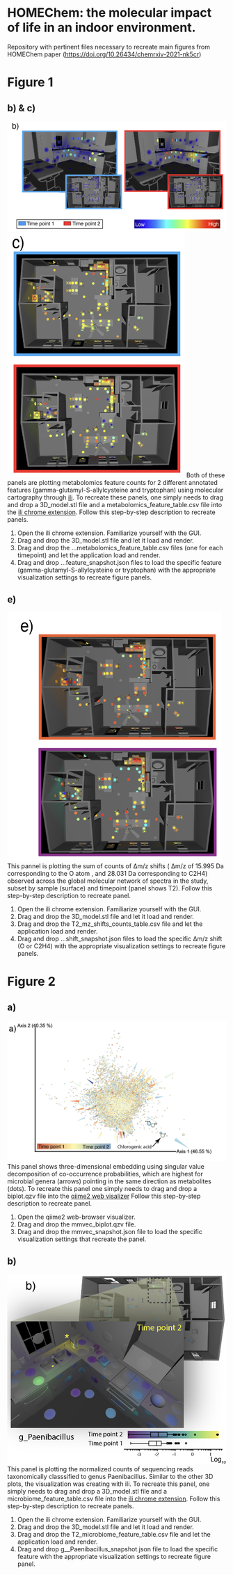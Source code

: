 # HOMEChem: the molecular impact of life in an indoor environment.

Repository with pertinent files necessary to recreate main figures from HOMEChem paper (https://doi.org/10.26434/chemrxiv-2021-nk5cr)

# Figure 1
## b) & c)
![fig1b](./images/fig1b.png)
![fig1c](./images/fig1c.png)
Both of these panels are plotting metabolomics feature counts for 2 different annotated features (gamma-glutamyl-S-allylcysteine and tryptophan) using molecular cartography through [ili](https://github.com/MolecularCartography/ili). To recreate these panels, one simply needs to drag and drop a 3D_model.stl file and a metabolomics_feature_table.csv file into the [ili chrome extension](https://chrome.google.com/webstore/detail/%60ili/mkapabmcenklinkkegdigblcciogjckn). 
Follow this step-by-step description to recreate panels.
1. Open the ili chrome extension. Familiarize yourself with the GUI. 
2. Drag and drop the 3D_model.stl file and let it load and render. 
3. Drag and drop the ...metabolomics_feature_table.csv files (one for each timepoint) and let the application load and render. 
4. Drag and drop ...feature_snapshot.json files to load the specific feature (gamma-glutamyl-S-allylcysteine or tryptophan) with the appropriate visualization settings to recreate figure panels. 

## e)
![fig1e](./images/fig1e.png)
This pannel is plotting the sum of counts of Δm/z shifts ( Δm/z of 15.995 Da corresponding to the O atom , and 28.031 Da corresponding to C2H4) observed across the global molecular network of spectra in the study, subset by sample (surface) and timepoint (panel shows T2).
Follow this step-by-step description to recreate panel. 
1. Open the ili chrome extension. Familiarize yourself with the GUI. 
2. Drag and drop the 3D_model.stl file and let it load and render. 
3. Drag and drop the T2_mz_shifts_counts_table.csv file and let the application load and render. 
4. Drag and drop ...shift_snapshot.json files to load the specific Δm/z shift (O or C2H4) with the appropriate visualization settings to recreate figure panels. 

# Figure 2
## a)
![fig2a](./images/fig2a.png)
This panel shows three-dimensional embedding using singular value decomposition of co-occurrence probabilities, which are highest for microbial genera (arrows) pointing in the same direction as metabolites (dots). To recreate this panel one simply needs to drag and drop a biplot.qzv file into the [qiime2 web visalizer](https://view.qiime2.org/)
Follow this step-by-step description to recreate panel. 
1. Open the qiime2 web-browser visualizer.
2. Drag and drop the mmvec_biplot.qzv file.
3. Drag and drop the mmvec_snapshot.json file to load the specific visualization settings that recreate the panel. 

## b)
![fig2b](./images/fig2b.png)
This panel is plotting the normalized counts of sequencing reads taxonomically classsified to genus Paenibacillus. Similar to the other 3D plots, the visualization was creating with ili. To recreate this panel, one simply needs to drag and drop a 3D_model.stl file and a microbiome_feature_table.csv file into the [ili chrome extension](https://chrome.google.com/webstore/detail/%60ili/mkapabmcenklinkkegdigblcciogjckn).
Follow this step-by-step description to recreate panels.
1. Open the ili chrome extension. Familiarize yourself with the GUI. 
2. Drag and drop the 3D_model.stl file and let it load and render. 
3. Drag and drop the T2_microbiome_feature_table.csv file and let the application load and render. 
4. Drag and drop g__Paenibacillus_snapshot.json file to load the specific feature with the appropriate visualization settings to recreate figure panel. 

